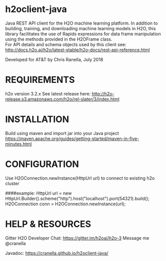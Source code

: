 # h2oclient-java
Java REST API client for the H2O machine learning platform.  In addition to building, training, and downloading machine learning models in H2O, this library facilitates the use of Rapids expressions for data frame manipulation using the methods provided in the H2OFrame class.  
For API details and schema objects used by this client see:
http://docs.h2o.ai/h2o/latest-stable/h2o-docs/rest-api-reference.html

Developed for AT&T by Chris Ranella, July 2018

# REQUIREMENTS
h2o version 3.2.x
See latest release here:
http://h2o-release.s3.amazonaws.com/h2o/rel-slater/3/index.html

# INSTALLATION
Build using maven and import jar into your Java project
https://maven.apache.org/guides/getting-started/maven-in-five-minutes.html

# CONFIGURATION
Use H2OConnection.newInstance(HttpUrl url) to connect to existing h2o cluster

####example:
HttpUrl url = new HttpUrl.Builder().scheme("http").host("localhost").port(54321).build();
H2OConnection conn = H2OConnection.newInstance(url);

# HELP & RESOURCES
Gitter H2O Developer Chat:
https://gitter.im/h2oai/h2o-3
Message me @cranella

Javadoc:
https://cranella.github.io/h2oclient-java/
